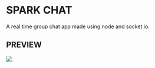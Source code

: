 # SPARK CHAT
A real time group chat app made using node and socket io.

## PREVIEW
<img src="https://github.com/singhjeetparam/spark-chat/blob/main/ChatCord-App-Google-Chrome-2023.gif" />

